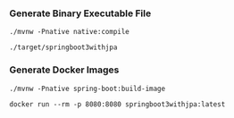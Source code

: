### Generate Binary Executable File
```shell
./mvnw -Pnative native:compile
```

```shell
./target/springboot3withjpa
```

### Generate Docker Images
```shell
./mvnw -Pnative spring-boot:build-image
```

```shell
docker run --rm -p 8080:8080 springboot3withjpa:latest
```

